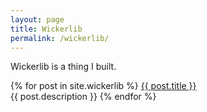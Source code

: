 ```yaml
---
layout: page
title: Wickerlib
permalink: /wickerlib/
---
```


Wickerlib is a thing I built. 

{% for post in site.wickerlib %}
  <a href="{{ post.url }}">{{ post.title }}</a><br />
  {{ post.description }} 
{% endfor %}
